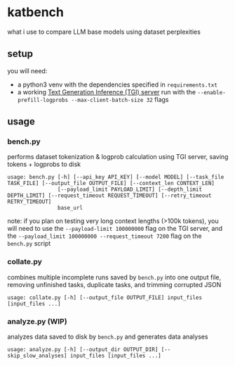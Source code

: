 # katbench
what i use to compare LLM base models using dataset perplexities

## setup

you will need:

- a python3 venv with the dependencies specified in `requirements.txt`
- a working [Text Generation Inference (TGI) server](https://huggingface.co/docs/text-generation-inference/en/index) run with the `--enable-prefill-logprobs --max-client-batch-size 32` flags

## usage

### bench.py

performs dataset tokenization & logprob calculation using TGI server, saving tokens + logprobs to disk

```
usage: bench.py [-h] [--api_key API_KEY] [--model MODEL] [--task_file TASK_FILE] [--output_file OUTPUT_FILE] [--context_len CONTEXT_LEN]
                [--payload_limit PAYLOAD_LIMIT] [--depth_limit DEPTH_LIMIT] [--request_timeout REQUEST_TIMEOUT] [--retry_timeout RETRY_TIMEOUT]
                base_url
```

note: if you plan on testing very long context lengths (>100k tokens), you will need to use the `--payload-limit 100000000` flag on the TGI server, and the `--payload_limit 100000000 --request_timeout 7200` flag on the `bench.py` script

### collate.py

combines multiple incomplete runs saved by `bench.py` into one output file, removing unfinished tasks, duplicate tasks, and trimming corrupted JSON

```
usage: collate.py [-h] [--output_file OUTPUT_FILE] input_files [input_files ...]
```

### analyze.py (WIP)

analyzes data saved to disk by `bench.py` and generates data analyses

```
usage: analyze.py [-h] [--output_dir OUTPUT_DIR] [--skip_slow_analyses] input_files [input_files ...]
```